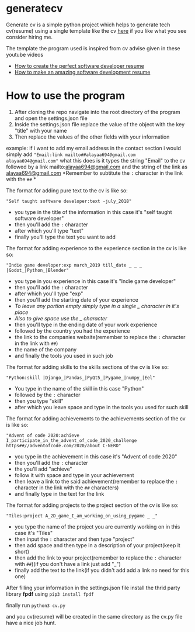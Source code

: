 # generatecv
Generate cv is a simple python project which helps to generate tech cv(resume) using a single template like the cv [here](https://drive.google.com/file/d/1jMK9Wv8kcStDkrvsSbjHHkhoLCHjF_Ok/view?usp=sharing) if you like what you see consider hiring me.

The template the program used is inspired from cv advise given in these youtube videos
- [How to create the perfect software developer resume](https://www.youtube.com/watch?v=GyjzOKdaioU&t=368s)
- [How to make an amazing software development resume](https://www.youtube.com/watch?v=Xa1pFemaGyc&t=5s)

# How to use the program
1. After cloning the repo navigate into the root directory of the program and open the settings.json file
2. Inside the settings.json file replace the value of the object with the key "title" with your name
3. Then replace the values of the other fields with your information

example:
    if i want to add my email address in the contact section i would simply add
    `"Email:link mailto##alayaa694@gmail.com alayaa694@gmail.com"`
    what this does is it types the string "Email" to the cv followed by a link mailto:alayaa694@gmail.com and the string of the link as alayaa694@gmail.com
    *Remember to subtitute the `:` character in the link with the `##` *
    
The format for adding pure text to the cv is like so:

`"Self taught software developer:text -july_2018"`
- you type in the title of the information in this case it's "self taught software developer" 
- then you'll add the `:` character
- after which you'll type "text"
- finally you'll type the text you want to add
      
The format for adding experience to the experience section in the cv is like so:

`"Indie game developer:exp march_2019 till_date _ _ _ |Godot_|Python_|Blender"`
- you type in you experience in this case it's "Indie game developer"
- then you'll add the `:` character
- after which you'll type "exp"
- then you'll add the starting date of your experience
- *To leave any portion empty simply type in a single _ character in it's place*
- *Also to give space use the _ character*
- then you'll type in the ending date of your work experience
- followed by the country you had the experience 
- the link to the companies website(remember to replace the `:` character in the link with `##`)
- the name of the company
- and finally the tools you used in such job
      
The format for adding skills to the skills sections of the cv is like so:

`"Python:skill |Django_|Pandas_|PyQt5_|Pygame_|numpy_|Eel"`
- You type in the name of the skill in this case "Python"
- followed by the `:` character
- then you type "skill"
- after which you leave space and type in the tools you used for such skill      
      
The format for adding achievements to the achievements section of the cv is like so:

`"Advent of code 2020:achieve I_participate_in_the_advent_of_code_2020_challenge https##//adventofcode.com/2020/about C-NERD"`
- you type in the achievement in this case it's "Advent of code 2020"
- then you'll add the `:` character
- the you'll add "achieve"
- follow it with space and type in your achievement
- then leave a link to the said achievement(remember to replace the `:` character in the link with the `##` characters)
- and finally type in the text for the link
      
      
The format for adding projects to the project section of the cv is like so:

`"Tiles:project A_2D_game_I_am_working_on_using_pygame _ _"`
- you type the name of the project you are currently working on in this case it's "Tiles"
- then input the `:` character and then type "project"
- then add space and then type in a description of your project(keep it short)
- then add the link to your project(remember to replace the `:` character with `##`)(if you don't have a link just add "_")
- finally add the text to the link(if you didn't add add a link no need for this one)
      
      
After filling your information in the settings.json file install the thrid party library **fpdf** using
`pip3 install fpdf`

finally run
`python3 cv.py`

and you cv(resume) will be created in the same directory as the cv.py file
have a nice job hunt.
